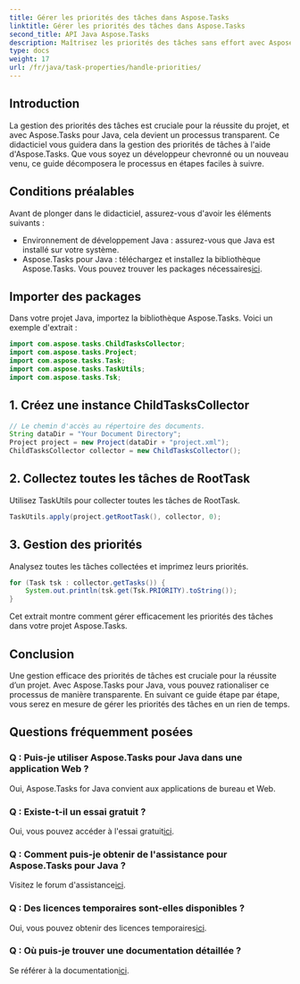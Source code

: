 ```yaml
---
title: Gérer les priorités des tâches dans Aspose.Tasks
linktitle: Gérer les priorités des tâches dans Aspose.Tasks
second_title: API Java Aspose.Tasks
description: Maîtrisez les priorités des tâches sans effort avec Aspose.Tasks pour Java. Suivez ce guide pour une manipulation transparente. Élevez vos compétences en gestion de projet !
type: docs
weight: 17
url: /fr/java/task-properties/handle-priorities/
---
```

## Introduction
La gestion des priorités des tâches est cruciale pour la réussite du projet, et avec Aspose.Tasks pour Java, cela devient un processus transparent. Ce didacticiel vous guidera dans la gestion des priorités de tâches à l'aide d'Aspose.Tasks. Que vous soyez un développeur chevronné ou un nouveau venu, ce guide décomposera le processus en étapes faciles à suivre.
## Conditions préalables
Avant de plonger dans le didacticiel, assurez-vous d'avoir les éléments suivants :
- Environnement de développement Java : assurez-vous que Java est installé sur votre système.
-  Aspose.Tasks pour Java : téléchargez et installez la bibliothèque Aspose.Tasks. Vous pouvez trouver les packages nécessaires[ici](https://releases.aspose.com/tasks/java/).
## Importer des packages
Dans votre projet Java, importez la bibliothèque Aspose.Tasks. Voici un exemple d'extrait :
```java
import com.aspose.tasks.ChildTasksCollector;
import com.aspose.tasks.Project;
import com.aspose.tasks.Task;
import com.aspose.tasks.TaskUtils;
import com.aspose.tasks.Tsk;
```
## 1. Créez une instance ChildTasksCollector
```java
// Le chemin d'accès au répertoire des documents.
String dataDir = "Your Document Directory";
Project project = new Project(dataDir + "project.xml");
ChildTasksCollector collector = new ChildTasksCollector();
```
## 2. Collectez toutes les tâches de RootTask
Utilisez TaskUtils pour collecter toutes les tâches de RootTask.
```java
TaskUtils.apply(project.getRootTask(), collector, 0);
```
## 3. Gestion des priorités
Analysez toutes les tâches collectées et imprimez leurs priorités.
```java
for (Task tsk : collector.getTasks()) {
    System.out.println(tsk.get(Tsk.PRIORITY).toString());
}
```
Cet extrait montre comment gérer efficacement les priorités des tâches dans votre projet Aspose.Tasks.

## Conclusion
Une gestion efficace des priorités de tâches est cruciale pour la réussite d’un projet. Avec Aspose.Tasks pour Java, vous pouvez rationaliser ce processus de manière transparente. En suivant ce guide étape par étape, vous serez en mesure de gérer les priorités des tâches en un rien de temps.
## Questions fréquemment posées
### Q : Puis-je utiliser Aspose.Tasks pour Java dans une application Web ?
Oui, Aspose.Tasks for Java convient aux applications de bureau et Web.
### Q : Existe-t-il un essai gratuit ?
 Oui, vous pouvez accéder à l'essai gratuit[ici](https://releases.aspose.com/).
### Q : Comment puis-je obtenir de l'assistance pour Aspose.Tasks pour Java ?
 Visitez le forum d'assistance[ici](https://forum.aspose.com/c/tasks/15).
### Q : Des licences temporaires sont-elles disponibles ?
 Oui, vous pouvez obtenir des licences temporaires[ici](https://purchase.aspose.com/temporary-license/).
### Q : Où puis-je trouver une documentation détaillée ?
 Se référer à la documentation[ici](https://reference.aspose.com/tasks/java/).